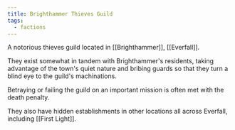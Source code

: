 ```yaml
---
title: Brighthammer Thieves Guild
tags:
  - factions
---
```


A notorious thieves guild located in [[Brighthammer]], [[Everfall]].

They exist somewhat in tandem with Brighthammer's residents, taking advantage of the town's quiet nature and bribing guards so that they turn a blind eye to the guild's machinations.

Betraying or failing the guild on an important mission is often met with the death penalty.

They also have hidden establishments in other locations all across Everfall, including [[First Light]].